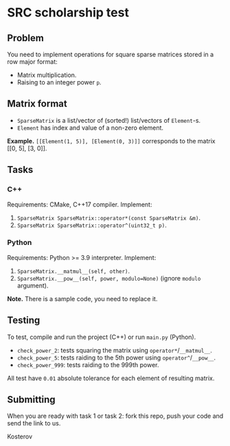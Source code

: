 # SRC scholarship test

## Problem
You need to implement operations for square sparse matrices stored in a row major format:
- Matrix multiplication.
- Raising to an integer power `p`.

## Matrix format
- `SparseMatrix` is a list/vector of (sorted!) list/vectors of `Element`-s.
- `Element` has index and value of a non-zero element.

**Example.** `[[Element(1, 5)], [Element(0, 3)]]` corresponds to the matrix [[0, 5], [3, 0]].

## Tasks
### C++
Requirements: CMake, C++17 compiler. Implement:
1. `SparseMatrix SparseMatrix::operator*(const SparseMatrix &m)`.
2. `SparseMatrix SparseMatrix::operator^(uint32_t p)`.
### Python
Requirements: Python >= 3.9 interpreter. Implement:
1. `SparseMatrix.__matmul__(self, other)`.
2. `SparseMatrix.__pow__(self, power, modulo=None)` (ignore `modulo` argument).

**Note.** There is a sample code, you need to replace it.

## Testing
To test, compile and run the project (C++) or run `main.py` (Python).
- `check_power_2`: tests squaring the matrix using `operator*`/`__matmul__`.
- `check_power_5`: tests raiding to the 5th power using `operator^`/`__pow__`.
- `check_power_999`: tests raiding to the 999th power.

All test have `0.01` absolute tolerance for each element of resulting matrix.

## Submitting
When you are ready with task 1 or task 2: fork this repo, push your code and send the link to us.

Kosterov
